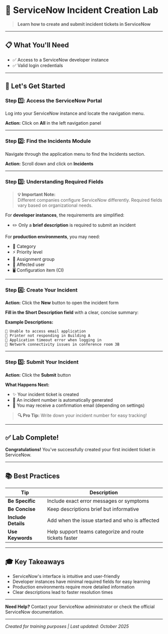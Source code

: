 # 🎯 ServiceNow Incident Creation Lab

> **Learn how to create and submit incident tickets in ServiceNow**

---

## 📋 What You'll Need

- ✅ Access to a ServiceNow developer instance
- ✅ Valid login credentials

---

## 🚀 Let's Get Started

### **Step 1️⃣: Access the ServiceNow Portal**

Log into your ServiceNow instance and locate the navigation menu.

**Action:** Click on **All** in the left navigation panel

---

### **Step 2️⃣: Find the Incidents Module**

Navigate through the application menu to find the Incidents section.

**Action:** Scroll down and click on **Incidents**

---

### **Step 3️⃣: Understanding Required Fields**

> **💡 Important Note:**  
> Different companies configure ServiceNow differently. Required fields vary based on organizational needs.

For **developer instances**, the requirements are simplified:
- ✏️ Only a **brief description** is required to submit an incident

For **production environments**, you may need:
- 📌 Category
- ⚡ Priority level
- 👥 Assignment group
- 👤 Affected user
- 🖥️ Configuration item (CI)

---

### **Step 4️⃣: Create Your Incident**

**Action:** Click the **New** button to open the incident form

**Fill in the Short Description field** with a clear, concise summary:

**Example Descriptions:**
```
🔴 Unable to access email application
🔴 Printer not responding in Building A
🔴 Application timeout error when logging in
🔴 Network connectivity issues in conference room 3B
```

---

### **Step 5️⃣: Submit Your Incident**

**Action:** Click the **Submit** button

**What Happens Next:**
- ✨ Your incident ticket is created
- 🎫 An incident number is automatically generated
- 📧 You may receive a confirmation email (depending on settings)

> **🔍 Pro Tip:** Write down your incident number for easy tracking!

---

## ✅ Lab Complete!

**Congratulations!** You've successfully created your first incident ticket in ServiceNow.

---

## 📚 Best Practices

| Tip | Description |
|-----|-------------|
| **Be Specific** | Include exact error messages or symptoms |
| **Be Concise** | Keep descriptions brief but informative |
| **Include Details** | Add when the issue started and who is affected |
| **Use Keywords** | Help support teams categorize and route tickets faster |

---

## 🎓 Key Takeaways

- ServiceNow's interface is intuitive and user-friendly
- Developer instances have minimal required fields for easy learning
- Production environments require more detailed information
- Clear descriptions lead to faster resolution times

---

**Need Help?** Contact your ServiceNow administrator or check the official ServiceNow documentation.

---

*Created for training purposes | Last updated: October 2025*